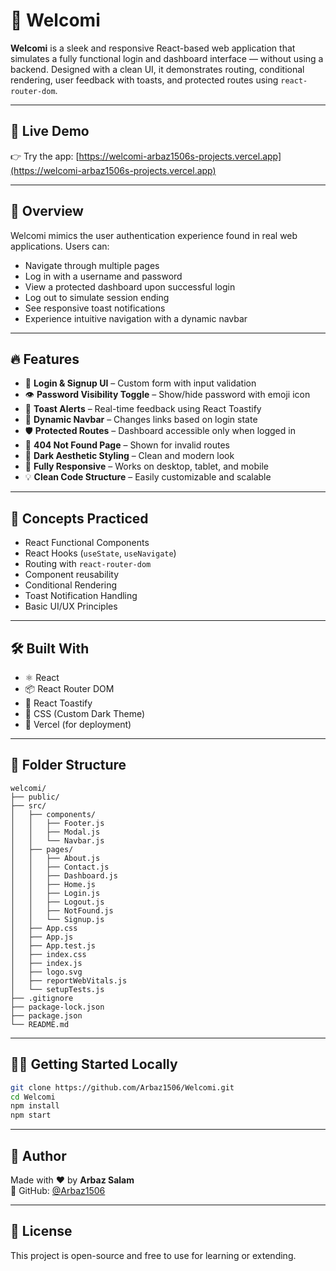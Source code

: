 # 🙌 Welcomi

**Welcomi** is a sleek and responsive React-based web application that simulates a fully functional login and dashboard interface — without using a backend. Designed with a clean UI, it demonstrates routing, conditional rendering, user feedback with toasts, and protected routes using `react-router-dom`.

---

## 🚀 Live Demo

👉 Try the app: [https://welcomi-arbaz1506s-projects.vercel.app](https://welcomi-arbaz1506s-projects.vercel.app)

---

## 📸 Overview

Welcomi mimics the user authentication experience found in real web applications. Users can:
- Navigate through multiple pages
- Log in with a username and password
- View a protected dashboard upon successful login
- Log out to simulate session ending
- See responsive toast notifications
- Experience intuitive navigation with a dynamic navbar

---

## 🔥 Features

- 🔐 **Login & Signup UI** – Custom form with input validation
- 👁️ **Password Visibility Toggle** – Show/hide password with emoji icon
- 🔔 **Toast Alerts** – Real-time feedback using React Toastify
- 🧭 **Dynamic Navbar** – Changes links based on login state
- 🛡️ **Protected Routes** – Dashboard accessible only when logged in
- 🚫 **404 Not Found Page** – Shown for invalid routes
- 🎨 **Dark Aesthetic Styling** – Clean and modern look
- 📱 **Fully Responsive** – Works on desktop, tablet, and mobile
- 💡 **Clean Code Structure** – Easily customizable and scalable

---

## 🧠 Concepts Practiced

- React Functional Components
- React Hooks (`useState`, `useNavigate`)
- Routing with `react-router-dom`
- Component reusability
- Conditional Rendering
- Toast Notification Handling
- Basic UI/UX Principles

---

## 🛠️ Built With

- ⚛️ React
- 📦 React Router DOM
- 🔔 React Toastify
- 🎨 CSS (Custom Dark Theme)
- 🚀 Vercel (for deployment)

---

## 📁 Folder Structure

```
welcomi/
├── public/
├── src/
│   ├── components/
│   │   ├── Footer.js
│   │   ├── Modal.js
│   │   └── Navbar.js
│   ├── pages/
│   │   ├── About.js
│   │   ├── Contact.js
│   │   ├── Dashboard.js
│   │   ├── Home.js
│   │   ├── Login.js
│   │   ├── Logout.js
│   │   ├── NotFound.js
│   │   └── Signup.js
│   ├── App.css
│   ├── App.js
│   ├── App.test.js
│   ├── index.css
│   ├── index.js
│   ├── logo.svg
│   ├── reportWebVitals.js
│   └── setupTests.js
├── .gitignore
├── package-lock.json
├── package.json
└── README.md

```

---

## 🧑‍💻 Getting Started Locally

```bash
git clone https://github.com/Arbaz1506/Welcomi.git
cd Welcomi
npm install
npm start
```

---

## 📌 Author

Made with ❤️ by **Arbaz Salam**  
🔗 GitHub: [@Arbaz1506](https://github.com/Arbaz1506)

---

## 📃 License

This project is open-source and free to use for learning or extending.
